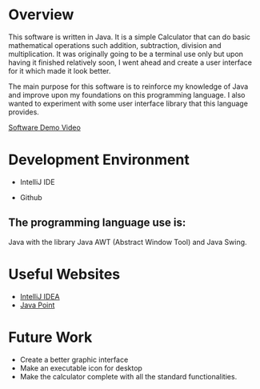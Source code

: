 # Overview
 This software is written in Java. It is a simple Calculator that can do basic mathematical operations such addition, subtraction, division and multiplication. It was originally going to be a terminal use only
but upon having it finished relatively soon, I went ahead and create a user interface for it which made it look better.

The main purpose for this software is to reinforce my knowledge of Java and improve upon my foundations on this programming language. I also wanted to experiment with
some user interface library that this language provides.


[Software Demo Video](http://youtube.link.goes.here)

# Development Environment

 * IntelliJ IDE

 * Github

The programming language use is:
-
Java with  the library Java AWT (Abstract Window Tool) and Java Swing.

# Useful Websites


* [IntelliJ IDEA](https://www.jetbrains.com/help/idea/getting-started.html)
* [Java Point](https://www.javatpoint.com/java-swing)

# Future Work

* Create a better graphic interface
* Make an executable icon for desktop
* Make the calculator complete with all the standard functionalities.